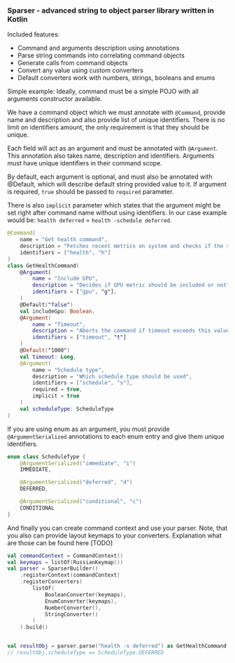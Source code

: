 ### Sparser - advanced string to object parser library written in Kotlin

Included features:

- Command and arguments description using annotations
- Parse string commands into correlating command objects
- Generate calls from command objects
- Convert any value using custom converters
- Default converters work with numbers, strings, booleans and enums

Simple example:
Ideally, command must be a simple POJO with all arguments constructor available.

We have a command object which we must annotate with `@Command`, provide name and description and also provide list of
unique identifiers.
There is no limit on identifiers amount, the only requirement is that they should be unique.

Each field will act as an argument and must be annotated with `@Argument`. This annotation also takes name, description
and identifiers. Arguments must have unique identifiers in their command scope.

By default, each argument is optional, and must also be annotated with @Default, which will describe default string
provided value to it. If argument is required, `true` should be passed to `required` parameter.

There is also `implicit` parameter which states that the argument might be set right after command name without using
identifiers. In our case example would be: `health deferred` = `health -schedule deferred`.

```kotlin
@Command(
    name = "Get health command",
    description = "Fetches recent metrics on system and checks if the system is under-performing",
    identifiers = ["health", "h"]
)
class GetHealthCommand(
    @Argument(
        name = "Include GPU",
        description = "Decides if GPU metric should be included or not",
        identifiers = ["gpu", "g"],
    )
    @Default("false")
    val includeGpu: Boolean,
    @Argument(
        name = "Timeout",
        description = "Aborts the command if timeout exceeds this value",
        identifiers = ["timeout", "t"]
    )
    @Default("1000")
    val timeout: Long,
    @Argument(
        name = "Schedule type",
        description = "Which schedule type should be used",
        identifiers = ["schedule", "s"],
        required = true,
        implicit = true
    )
    val scheduleType: ScheduleType
)
```

If you are using enum as an argument, you must provide `@ArgumentSerialized` annotations to each enum entry and give
them unique identifiers.

```kotlin
enum class ScheduleType {
    @ArgumentSerialized("immediate", "i")
    IMMEDIATE,

    @ArgumentSerialized("deferred", "d")
    DEFERRED,

    @ArgumentSerialized("conditional", "c")
    CONDITIONAL
}
```
And finally you can create command context and use your parser. Note, that you also can provide layout keymaps to your converters. Explanation what are those can be found here [TODO]
```kotlin
val commandContext = CommandContext()
val keymaps = listOf(RussianKeymap())
val parser = SparserBuilder()
    .registerContext(commandContext)
    .registerConverters(
        listOf(
            BooleanConverter(keymaps),
            EnumConverter(keymaps),
            NumberConverter(),
            StringConverter()
        )
    ).build()


val resultObj = parser.parse("health -s deferred") as GetHealthCommand
// resultObj.scheduleType == ScheduleType.DEFERRED
```

